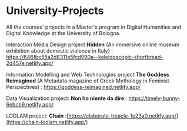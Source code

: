 # University-Projects
All the courses' projects in a Master's program in Digital Humanities and Digital Knowledge at the University of Bologna.

Interaction Media Design project **Hidden** (An immersive online museum exhibition about domestic violence in Italy) : 
https://646fbc55a2d8311a5fcd990a--kaleidoscopic-shortbread-2d457e.netlify.app/

Information Modelling and Web Technologies project **The Goddess Reimagined** (A Metadata magazine of Greek Mythology in Feminist Perspectives)  :
https://goddess-reimagined.netlify.app/


Data Visualization project: **Non ho niente da dire** : https://timely-bunny-6ebcb9.netlify.app/ 

LODLAM project: **Chain** :[https://elaborate-treacle-1e23a0.netlify.app/](https://chain-lodlam.netlify.app/)
